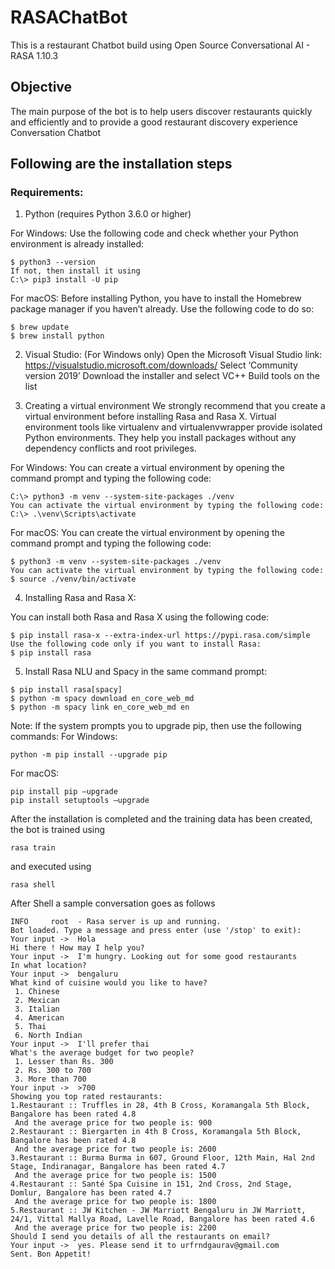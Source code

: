 # RASAChatBot
This is a restaurant Chatbot build using Open Source Conversational AI - RASA 1.10.3
## Objective
The main purpose of the bot is to help users discover restaurants quickly and efficiently and to provide a good restaurant discovery experience
Conversation Chatbot

## Following are the installation steps
### Requirements:

1. Python (requires Python 3.6.0 or higher)

For Windows:
Use the following code and check whether your Python environment is already installed:
```
$ python3 --version
If not, then install it using
C:\> pip3 install -U pip
```
For macOS:
Before installing Python, you have to install the Homebrew package manager if you haven’t already. Use the following code to do so:
```
$ brew update
$ brew install python
``` 

2. Visual Studio: (For Windows only)
Open the Microsoft Visual Studio link: https://visualstudio.microsoft.com/downloads/
Select ‘Community version 2019’
Download the installer and select VC++ Build tools on the list


3. Creating a virtual environment
We strongly recommend that you create a virtual environment before installing Rasa and Rasa X.
Virtual environment tools like virtualenv and virtualenvwrapper provide isolated Python environments. They help you install packages without any dependency conflicts and root privileges.

For Windows:
You can create a virtual environment by opening the command prompt and typing the following code:
```
C:\> python3 -m venv --system-site-packages ./venv
You can activate the virtual environment by typing the following code:
C:\> .\venv\Scripts\activate
```

For macOS:
You can create the virtual environment by opening the command prompt and typing the following code:
```
$ python3 -m venv --system-site-packages ./venv
You can activate the virtual environment by typing the following code:
$ source ./venv/bin/activate
```

4. Installing Rasa and Rasa X:

You can install both Rasa and Rasa X using the following code:
```
$ pip install rasa-x --extra-index-url https://pypi.rasa.com/simple
Use the following code only if you want to install Rasa:
$ pip install rasa 
```


5. Install Rasa NLU and Spacy in the same command prompt:
```
$ pip install rasa[spacy]
$ python -m spacy download en_core_web_md
$ python -m spacy link en_core_web_md en
``` 
Note: If the system prompts you to upgrade pip, then use the following commands:
For Windows:
```
python -m pip install --upgrade pip
``` 
For macOS:
```
pip install pip –upgrade
pip install setuptools –upgrade
```

After the installation is completed and the training data has been created, the bot is trained using 
```
rasa train 
```
and executed using 
```
rasa shell
```
After Shell a sample conversation goes as follows 

```
INFO     root  - Rasa server is up and running.
Bot loaded. Type a message and press enter (use '/stop' to exit):
Your input ->  Hola
Hi there ! How may I help you?
Your input ->  I'm hungry. Looking out for some good restaurants
In what location?
Your input ->  bengaluru
What kind of cuisine would you like to have?
 1. Chinese
 2. Mexican
 3. Italian
 4. American
 5. Thai
 6. North Indian
Your input ->  I'll prefer thai
What's the average budget for two people?
 1. Lesser than Rs. 300
 2. Rs. 300 to 700
 3. More than 700
Your input ->  >700
Showing you top rated restaurants:
1.Restaurant :: Truffles in 28, 4th B Cross, Koramangala 5th Block, Bangalore has been rated 4.8
 And the average price for two people is: 900
2.Restaurant :: Biergarten in 4th B Cross, Koramangala 5th Block, Bangalore has been rated 4.8
 And the average price for two people is: 2600
3.Restaurant :: Burma Burma in 607, Ground Floor, 12th Main, Hal 2nd Stage, Indiranagar, Bangalore has been rated 4.7
 And the average price for two people is: 1500
4.Restaurant :: Santé Spa Cuisine in 151, 2nd Cross, 2nd Stage, Domlur, Bangalore has been rated 4.7
 And the average price for two people is: 1800
5.Restaurant :: JW Kitchen - JW Marriott Bengaluru in JW Marriott, 24/1, Vittal Mallya Road, Lavelle Road, Bangalore has been rated 4.6
 And the average price for two people is: 2200
Should I send you details of all the restaurants on email?
Your input ->  yes. Please send it to urfrndgaurav@gmail.com
Sent. Bon Appetit!
```

